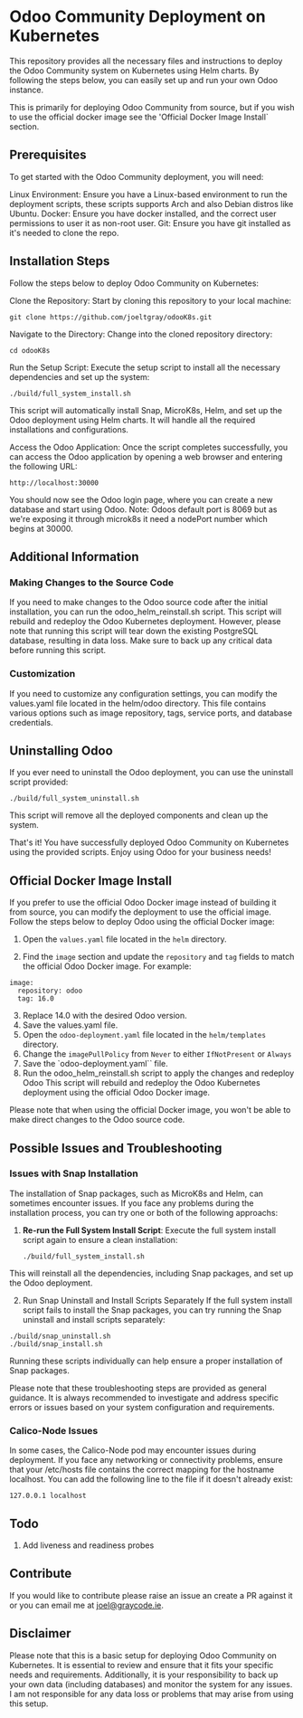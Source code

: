 # Odoo Community Deployment on Kubernetes
This repository provides all the necessary files and instructions to deploy the Odoo Community system on Kubernetes using Helm charts. By following the steps below, you can easily set up and run your own Odoo instance.

This is primarily for deploying Odoo Community from source, but if you wish to use the official docker image see the 'Official Docker Image Install` section.


## Prerequisites
To get started with the Odoo Community deployment, you will need:

Linux Environment: Ensure you have a Linux-based environment to run the deployment scripts, these scripts supports Arch and also Debian distros like Ubuntu.
Docker: Ensure you have docker installed, and the correct user permissions to user it as non-root user.
Git: Ensure you have git installed as it's needed to clone the repo.


## Installation Steps
Follow the steps below to deploy Odoo Community on Kubernetes:

Clone the Repository: Start by cloning this repository to your local machine:

```
git clone https://github.com/joeltgray/odooK8s.git
```
Navigate to the Directory: Change into the cloned repository directory:

```
cd odooK8s
```
Run the Setup Script: Execute the setup script to install all the necessary dependencies and set up the system:

```
./build/full_system_install.sh
```
This script will automatically install Snap, MicroK8s, Helm, and set up the Odoo deployment using Helm charts. It will handle all the required installations and configurations.

Access the Odoo Application: Once the script completes successfully, you can access the Odoo application by opening a web browser and entering the following URL:

```
http://localhost:30000
```
You should now see the Odoo login page, where you can create a new database and start using Odoo.
Note: Odoos default port is 8069 but as we're exposing it through microk8s it need a nodePort number which begins at 30000.


## Additional Information
### Making Changes to the Source Code
If you need to make changes to the Odoo source code after the initial installation, you can run the odoo_helm_reinstall.sh script. This script will rebuild and redeploy the Odoo Kubernetes deployment. However, please note that running this script will tear down the existing PostgreSQL database, resulting in data loss. Make sure to back up any critical data before running this script.


### Customization
If you need to customize any configuration settings, you can modify the values.yaml file located in the helm/odoo directory. This file contains various options such as image repository, tags, service ports, and database credentials.


## Uninstalling Odoo
If you ever need to uninstall the Odoo deployment, you can use the uninstall script provided:

```
./build/full_system_uninstall.sh
```
This script will remove all the deployed components and clean up the system.

That's it! You have successfully deployed Odoo Community on Kubernetes using the provided scripts. Enjoy using Odoo for your business needs!


## Official Docker Image Install
If you prefer to use the official Odoo Docker image instead of building it from source, you can modify the deployment to use the official image. Follow the steps below to deploy Odoo using the official Docker image:

1. Open the `values.yaml` file located in the `helm` directory.

2. Find the `image` section and update the `repository` and `tag` fields to match the official Odoo Docker image. For example:

```
image:
  repository: odoo
  tag: 16.0
```
3. Replace 14.0 with the desired Odoo version.
4. Save the values.yaml file.
5. Open the `odoo-deployment.yaml` file located in the `helm/templates` directory.
6. Change the `imagePullPolicy` from `Never` to either `IfNotPresent` or `Always`
7. Save the `odoo-deployment.yaml`` file.
8. Run the odoo_helm_reinstall.sh script to apply the changes and redeploy Odoo
This script will rebuild and redeploy the Odoo Kubernetes deployment using the official Odoo Docker image.

Please note that when using the official Docker image, you won't be able to make direct changes to the Odoo source code. 


## Possible Issues and Troubleshooting

### Issues with Snap Installation

The installation of Snap packages, such as MicroK8s and Helm, can sometimes encounter issues. If you face any problems during the installation process, you can try one or both of the following approachs:

1. **Re-run the Full System Install Script**: Execute the full system install script again to ensure a clean installation:

   ```
   ./build/full_system_install.sh
   ```
This will reinstall all the dependencies, including Snap packages, and set up the Odoo deployment.

2. Run Snap Uninstall and Install Scripts Separately
If the full system install script fails to install the Snap packages, you can try running the Snap uninstall and install scripts separately:

```
./build/snap_uninstall.sh
./build/snap_install.sh
```
Running these scripts individually can help ensure a proper installation of Snap packages.

Please note that these troubleshooting steps are provided as general guidance. It is always recommended to investigate and address specific errors or issues based on your system configuration and requirements.

### Calico-Node Issues
In some cases, the Calico-Node pod may encounter issues during deployment. If you face any networking or connectivity problems, ensure that your /etc/hosts file contains the correct mapping for the hostname localhost. You can add the following line to the file if it doesn't already exist:

```
127.0.0.1 localhost
```

## Todo

1. Add liveness and readiness probes

## Contribute

If you would like to contribute please raise an issue an create a PR against it or you can email me at joel@graycode.ie.


## Disclaimer

Please note that this is a basic setup for deploying Odoo Community on Kubernetes. It is essential to review and ensure that it fits your specific needs and requirements. Additionally, it is your responsibility to back up your own data (including databases) and monitor the system for any issues. I am not responsible for any data loss or problems that may arise from using this setup.
